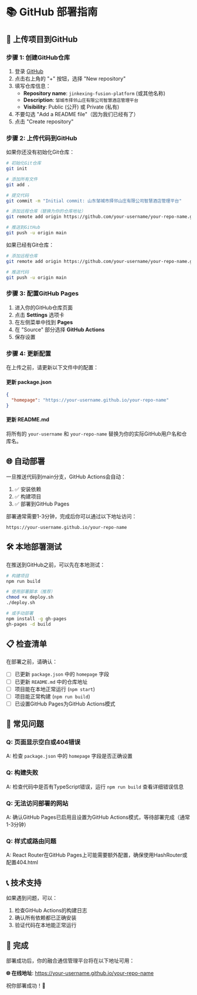 # 📚 GitHub 部署指南

## 🚀 上传项目到GitHub

### 步骤 1: 创建GitHub仓库

1. 登录 [GitHub](https://github.com)
2. 点击右上角的 "+" 按钮，选择 "New repository"
3. 填写仓库信息：
   - **Repository name**: `jinkexing-fusion-platform` (或其他名称)
   - **Description**: `邹城市择邻山庄有限公司智慧酒店管理平台`
   - **Visibility**: Public (公开) 或 Private (私有)
4. 不要勾选 "Add a README file"（因为我们已经有了）
5. 点击 "Create repository"

### 步骤 2: 上传代码到GitHub

如果你还没有初始化Git仓库：

```bash
# 初始化Git仓库
git init

# 添加所有文件
git add .

# 提交代码
git commit -m "Initial commit: 山东邹城市择邻山庄有限公司智慧酒店管理平台"

# 添加远程仓库（替换为你的仓库地址）
git remote add origin https://github.com/your-username/your-repo-name.git

# 推送到GitHub
git push -u origin main
```

如果已经有Git仓库：

```bash
# 添加远程仓库
git remote add origin https://github.com/your-username/your-repo-name.git

# 推送代码
git push -u origin main
```

### 步骤 3: 配置GitHub Pages

1. 进入你的GitHub仓库页面
2. 点击 **Settings** 选项卡
3. 在左侧菜单中找到 **Pages**
4. 在 "Source" 部分选择 **GitHub Actions**
5. 保存设置

### 步骤 4: 更新配置

在上传之前，请更新以下文件中的配置：

#### 更新 package.json

```json
{
  "homepage": "https://your-username.github.io/your-repo-name"
}
```

#### 更新 README.md

将所有的 `your-username` 和 `your-repo-name` 替换为你的实际GitHub用户名和仓库名。

## 🌐 自动部署

一旦推送代码到main分支，GitHub Actions会自动：

1. ✅ 安装依赖
2. ✅ 构建项目
3. ✅ 部署到GitHub Pages

部署通常需要1-3分钟，完成后你可以通过以下地址访问：

```
https://your-username.github.io/your-repo-name
```

## 🛠️ 本地部署测试

在推送到GitHub之前，可以先在本地测试：

```bash
# 构建项目
npm run build

# 使用部署脚本（推荐）
chmod +x deploy.sh
./deploy.sh

# 或手动部署
npm install -g gh-pages
gh-pages -d build
```

## 📋 检查清单

在部署之前，请确认：

- [ ] 已更新 `package.json` 中的 `homepage` 字段
- [ ] 已更新 `README.md` 中的仓库地址
- [ ] 项目能在本地正常运行 (`npm start`)
- [ ] 项目能正常构建 (`npm run build`)
- [ ] 已设置GitHub Pages为GitHub Actions模式

## 🔧 常见问题

### Q: 页面显示空白或404错误
A: 检查 `package.json` 中的 `homepage` 字段是否正确设置

### Q: 构建失败
A: 检查代码中是否有TypeScript错误，运行 `npm run build` 查看详细错误信息

### Q: 无法访问部署的网站
A: 确认GitHub Pages已启用且设置为GitHub Actions模式，等待部署完成（通常1-3分钟）

### Q: 样式或路由问题
A: React Router在GitHub Pages上可能需要额外配置，确保使用HashRouter或配置404.html

## 📞 技术支持

如果遇到问题，可以：

1. 检查GitHub Actions的构建日志
2. 确认所有依赖都已正确安装
3. 验证代码在本地能正常运行

## 🎉 完成

部署成功后，你的融合通信管理平台将在以下地址可用：

**🌐 在线地址**: https://your-username.github.io/your-repo-name

祝你部署成功！🚀 